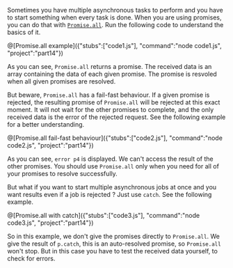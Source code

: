 Sometimes you have multiple asynchronous tasks to perform and you have to start something when every task is done. When you are using promises, you can do that with [`Promise.all`](https://developer.mozilla.org/en-US/docs/Web/JavaScript/Reference/Global_Objects/Promise/all). Run the following code to understand the basics of it.

@[Promise.all example]({"stubs":["code1.js"], "command":"node code1.js", "project":"part14"})

As you can see, `Promise.all` returns a promise. The received data is an array containing the data of each given promise. The promise is resvoled when all given promises are resolved.

But beware, `Promise.all` has a fail-fast behaviour. If a given promise is rejected, the resulting promise of `Promise.all` will be rejected at this exact moment. It will not wait for the other promises to complete, and the only received data is the error of the rejected request. See the following example for a better understanding.

@[Promise.all fail-fast behaviour]({"stubs":["code2.js"], "command":"node code2.js", "project":"part14"})

As you can see, `error p4` is displayed. We can't access the result of the other promises. You should use `Promise.all` only when you need for all of your promises to resolve successfully.

But what if you want to start multiple asynchronous jobs at once and you want results even if a job is rejected ? Just use `catch`. See the following example.

@[Promise.all with catch]({"stubs":["code3.js"], "command":"node code3.js", "project":"part14"})

So in this example, we don't give the promises directly to `Promise.all`. We give the result of `p.catch`, this is an auto-resolved promise, so `Promise.all` won't stop. But in this case you have to test the received data yourself, to check for errors.

